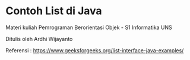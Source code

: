 # Contoh List di Java

Materi kuliah Pemrograman Berorientasi Objek - S1 Informatika UNS

Ditulis oleh Ardhi Wijayanto

Referensi : https://www.geeksforgeeks.org/list-interface-java-examples/